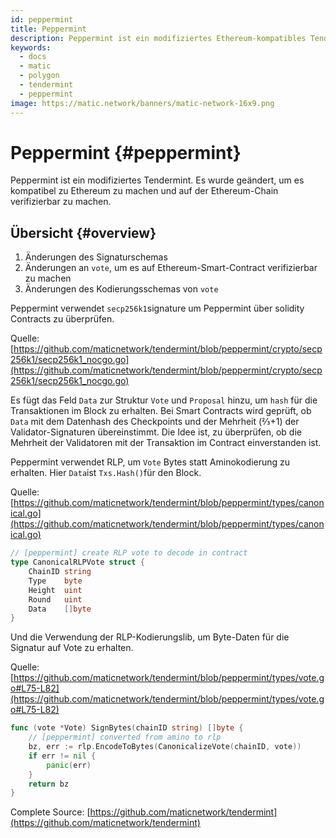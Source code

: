 ```yaml
---
id: peppermint
title: Peppermint
description: Peppermint ist ein modifiziertes Ethereum-kompatibles Tendermint
keywords:
  - docs
  - matic
  - polygon
  - tendermint
  - peppermint
image: https://matic.network/banners/matic-network-16x9.png
---
```


# Peppermint {#peppermint}

Peppermint ist ein modifiziertes Tendermint. Es wurde geändert, um es kompatibel zu Ethereum zu machen und auf der Ethereum-Chain verifizierbar zu machen.

## Übersicht {#overview}

1. Änderungen des Signaturschemas
2. Änderungen an `vote`, um es auf Ethereum-Smart-Contract verifizierbar zu machen
3. Änderungen des Kodierungsschemas von `vote`

Peppermint verwendet `secp256k1`signature um Peppermint über solidity Contracts zu überprüfen.

Quelle: [https://github.com/maticnetwork/tendermint/blob/peppermint/crypto/secp256k1/secp256k1_nocgo.go](https://github.com/maticnetwork/tendermint/blob/peppermint/crypto/secp256k1/secp256k1_nocgo.go)

Es fügt das Feld `Data` zur Struktur `Vote` und `Proposal` hinzu, um `hash` für die Transaktionen im Block zu erhalten. Bei Smart Contracts wird geprüft, ob `Data` mit dem Datenhash des Checkpoints und der Mehrheit (⅔+1) der Validator-Signaturen übereinstimmt. Die Idee ist, zu überprüfen, ob die Mehrheit der Validatoren mit der Transaktion im Contract einverstanden ist.

Peppermint verwendet RLP, um `Vote` Bytes statt Aminokodierung zu erhalten. Hier `Data`ist `Txs.Hash()`für den Block.

Quelle: [https://github.com/maticnetwork/tendermint/blob/peppermint/types/canonical.go](https://github.com/maticnetwork/tendermint/blob/peppermint/types/canonical.go)

```go
// [peppermint] create RLP vote to decode in contract
type CanonicalRLPVote struct {
	ChainID string
	Type    byte
	Height  uint
	Round   uint
	Data    []byte
}
```

Und die Verwendung der RLP-Kodierungslib, um Byte-Daten für die Signatur auf Vote zu erhalten.

Quelle: [https://github.com/maticnetwork/tendermint/blob/peppermint/types/vote.go#L75-L82](https://github.com/maticnetwork/tendermint/blob/peppermint/types/vote.go#L75-L82)

```go
func (vote *Vote) SignBytes(chainID string) []byte {
	// [peppermint] converted from amino to rlp
	bz, err := rlp.EncodeToBytes(CanonicalizeVote(chainID, vote))
	if err != nil {
		panic(err)
	}
	return bz
}
```

Complete Source: [https://github.com/maticnetwork/tendermint](https://github.com/maticnetwork/tendermint)

